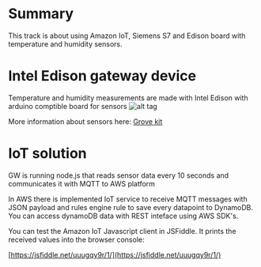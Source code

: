 # Summary

This track is about using Amazon IoT, Siemens S7 and Edison board with temperature and humidity sensors. 


# Intel Edison gateway device
Temperature and humidity measurements are made with Intel Edison with arduino comptible board for sensors
![alt tag](http://www.seeedstudio.com/wiki/images/thumb/0/03/Grove_Indoor_Environment_Kit_for_Edison_with_case.JPG/800px-Grove_Indoor_Environment_Kit_for_Edison_with_case.JPG)

More information about sensors here:
[Grove kit](http://www.seeedstudio.com/wiki/Grove_Indoor_Environment_Kit_for_Edison)

# IoT solution

GW is running node.js that reads sensor data every 10 seconds and communicates it with MQTT to AWS platform

In AWS there is implemented IoT service to receive MQTT messages with JSON payload and rules engine rule to save every datapoint to DynamoDB. You can access dynamoDB data with REST inteface using AWS SDK's.

You can test the Amazon IoT Javascript client in JSFiddle. It prints the received values into the browser console:

[https://jsfiddle.net/uuugqy9r/1/](https://jsfiddle.net/uuugqy9r/1/)


